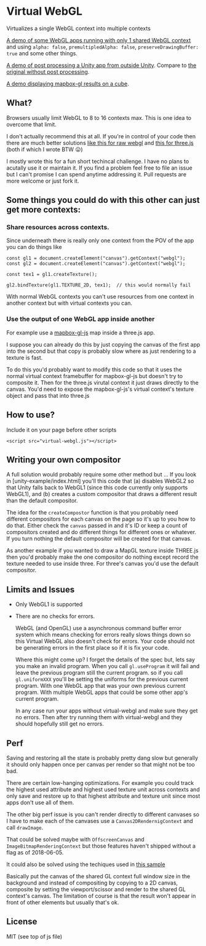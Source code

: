 # Virtual WebGL

Virtualizes a single WebGL context into multiple contexts

[A demo of some WebGL apps running with only 1 shared WebGL context](https://greggman.github.io/virtual-webgl/example/example.html)
and using `alpha: false`, `premultipledAlpha: false`, `preserveDrawingBuffer: true` and some other things.

[A demo of post processing a Unity app from outside Unity](https://greggman.github.io/virtual-webgl/unity-example/index.html).
Compare to [the original without post processing](https://greggman.github.io/virtual-webgl/unity-example/index-original.html).

[A demo displaying mapbox-gl results on a cube](https://greggman.github.io/virtual-webgl/mapbox-gl/index.html).

## What?

Browsers usually limit WebGL to 8 to 16 contexts max. This is one idea to overcome that limit.

I don't actually recommend this at all. If you're in control of your code then there are
much better solutions [like this for raw webgl](http://twgljs.org/examples/itemlist.html)
and [this for three.js](https://threejs.org/examples/webgl_multiple_elements.html) (both if which I wrote BTW &#x1F61B;)

I mostly wrote this for a fun short techincal challenge. I have no plans to acutally use it
or maintain it. If you find a problem feel free to file an issue but I can't promise I
can spend anytime addressing it. Pull requests are more welcome or just fork it.

## Some things you could do with this other can just get more contexts:

### Share resources across contexts.

Since underneath there is really only one context from the POV of the app
you can do things like

    const gl1 = document.createElement("canvas").getContext("webgl");
    const gl2 = document.createElement("canvas").getContext("webgl");

    const tex1 = gl1.createTexture();

    gl2.bindTexture(gl1.TEXTURE_2D, tex1);  // this would normally fail

With normal WebGL contexts you can't use resources from one context in another
context but with virtual contexts you can.

### Use the output of one WebGL app inside another

For example use a [mapbox-gl-js](https://www.mapbox.com/mapbox-gl-js/api/) map
inside a three.js app.

I suppose you can already do this by just copying the canvas of the first
app into the second but that copy is probably slow where as just rendering
to a texture is fast.

To do this you'd probably want to modify this code so that it uses the normal
virtual context framebuffer for mapbox-gl-js but doesn't try to composite it.
Then for the three.js virutal context it just draws directly to the canvas.
You'd need to expose the mapbox-gl-js's virtual context's texture object
and pass that into three.js

## How to use?

Include it on your page before other scripts

```
<script src="virtual-webgl.js"></script>
```

## Writing your own compositor

A full solution would probably require some other method but ... If you look in
[unity-example/index.html] you'll this code that (a) disables WebGL2 so that Unity falls
back to WebGL1 (since this code currently only supports WebGL1), and (b) creates a custom
compositor that draws a different result than the default compositor.

The idea for the `createCompostor` function is that you probably need different compositors
for each canvas on the page so it's up to you how to do that. Either check the `canvas` passed
in and it's ID or keep a count of compositors created and do different things for different ones
or whatever. If you turn nothing the default compositor will be created for that canvas.

As another example if you wanted to draw a MapGL texture inside THREE.js then you'd probably
make the one compositor do nothing except record the texture needed to use inside three.
For three's canvas you'd use the default compositor.

## Limits and Issues

* Only WebGL1 is supported

* There are no checks for errors.

  WebGL (and OpenGL) use a asynchronous command buffer error system
  which means checking for errors really slows things down so
  this Virtual WebGL also doesn't check for errors. Your code
  should not be generating errors in the first place so if it is
  fix your code.

  Where this might come up? I forget the details of the spec but,
  lets say you make an invalid program. When you call `gl.useProgram`
  it will fail and leave the previous program still the current program.
  so if you call `gl.uniformXXX` you'll be setting the uniforms for
  the previous current program. With one WebGL app that was your own
  previous current program. With multiple WebGL apps that could be
  some other app's current program.

  In any case run your apps without virtual-webgl and make sure they
  get no errors. Then after try running them with virtual-webgl
  and they should hopefully still get no errors.

## Perf

Saving and restoring all the state is probably pretty dang slow but generally it should
only happen once per canvas per render so that might not be too bad.

There are certain low-hanging optimizations. For example you could track the highest used attribute and
highest used texture unit across contexts and only save and restore up to that highest
attribute and texture unit since most apps don't use all of them.

The other big perf issue is you can't render directly to different canvases so I have
to make each of the canvases use a `Canvas2DRendernigContext` and call `drawImage`.

That could be solved maybe with `OffscreenCanvas` and `ImageBitmapRenderingContext`
but those features haven't shipped without a flag as of 2018-06-05.

It could also be solved using the techiques used in [this sample](http://twgljs.org/examples/itemlist.html)

Basically put the canvas of the shared GL context full window size in the background and instead
of compositing by copying to a 2D canvas, composite by setting the viewport/scissor and render to
the shared GL context's canvas. The limitation of course is that the result won't appear in front
of other elements but usually that's ok.

## License

MIT (see top of js file)

